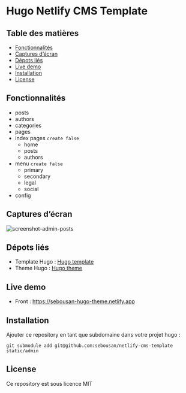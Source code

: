 # Hugo Netlify CMS Template

## Table des matières

- [Fonctionnalités](#fonctionnalités)
- [Captures d’écran](#captures-décran)
- [Dépots liés](#dépots-liés)
- [Live demo](#live-demo)
- [Installation](#installation)
- [License](#license)


## Fonctionnalités
- posts
- authors
- categories
- pages
- index pages `create false`
  - home
  - posts
  - authors
- menu `create false`
  - primary
  - secondary
  - legal
  - social  
- config

## Captures d’écran
![screenshot-admin-posts](https://user-images.githubusercontent.com/4457294/194070621-5cde9d70-54dd-4f48-a3cb-94869699c0ce.png)

## Dépots liés
* Template Hugo : [Hugo template](https://github.com/sebousan/hugo-template)
* Theme Hugo : [Hugo theme](https://github.com/sebousan/hugo-theme)

## Live demo
- Front : https://sebousan-hugo-theme.netlify.app

## Installation 
Ajouter ce repository en tant que subdomaine dans votre projet hugo :
```
git submodule add git@github.com:sebousan/netlify-cms-template static/admin
```

## License
Ce repository est sous licence MIT
